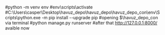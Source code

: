 
#python -m venv env
#env\scripts\activate
#C:\Users\casper\Desktop\havuz_depo\havuz_depo\havuz_depo_con\env\Scripts\python.exe -m pip install --upgrade pip
#opening $\havuz_depo_con via terminal
#python manage.py runserver
#after that http://127.0.0.1:8000/ avaible now
